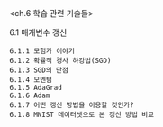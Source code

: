 <ch.6 학습 관련 기술들>

  6.1 매개변수 갱신
  
    6.1.1 모험가 이야기
    6.1.2 확률적 경사 하강법(SGD)
    6.1.3 SGD의 단점
    6.1.4 모멘텀
    6.1.5 AdaGrad
    6.1.6 Adam
    6.1.7 어떤 갱신 방법을 이용할 것인가?
    6.1.8 MNIST 데이터셋으로 본 갱신 방법 비교
